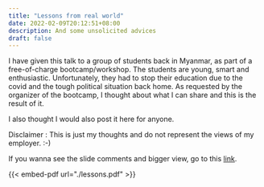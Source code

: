 ```yaml
---
title: "Lessons from real world"
date: 2022-02-09T20:12:51+08:00
description: And some unsolicited advices
draft: false
---
```


I have given this talk to a group of students back in Myanmar, as part of a free-of-charge bootcamp/workshop.
The students are young, smart and enthusiastic. Unfortunately, they had to stop their education due to the covid and the tough political situation back home.
As requested by the organizer of the bootcamp, I thought about what I can share and this is the result of it.

I also thought I would also post it here for anyone. 

Disclaimer : This is just my thoughts and do not represent the views of my employer. :-)

If you wanna see the slide comments and bigger view, go to this [link](https://bit.ly/336PvWa).

{{< embed-pdf url="./lessons.pdf" >}}
